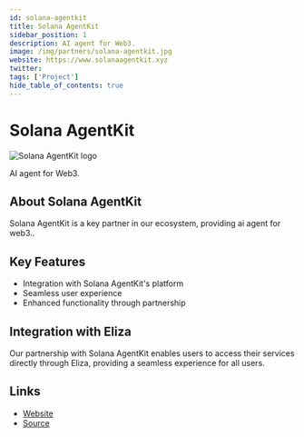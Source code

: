 ```yaml
---
id: solana-agentkit
title: Solana AgentKit
sidebar_position: 1
description: AI agent for Web3.
image: /img/partners/solana-agentkit.jpg
website: https://www.solanaagentkit.xyz
twitter:
tags: ['Project']
hide_table_of_contents: true
---
```


# Solana AgentKit

<div className="partner-logo">
  <img src="/img/partners/solana-agentkit.jpg" alt="Solana AgentKit logo" />
</div>

AI agent for Web3.

## About Solana AgentKit

Solana AgentKit is a key partner in our ecosystem, providing ai agent for web3..

## Key Features

- Integration with Solana AgentKit's platform
- Seamless user experience
- Enhanced functionality through partnership

## Integration with Eliza

Our partnership with Solana AgentKit enables users to access their services directly through Eliza, providing a seamless experience for all users.

## Links

- [Website](https://www.solanaagentkit.xyz)
- [Source](https://www.solanaagentkit.xyz)

